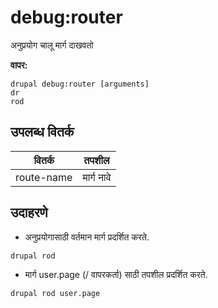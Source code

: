 # debug:router
अनुप्रयोग चालू मार्ग दाखवतो

**वापर:**
```
drupal debug:router [arguments]
dr
rod
```

## उपलब्ध वितर्क
वितर्क | तपशील
---------|-------------
route-name | मार्ग नावे

## उदाहरणे
* अनुप्रयोगासाठी वर्तमान मार्ग प्रदर्शित करते.
```
drupal rod
```
* मार्ग user.page (/ वापरकर्ता) साठी तपशील प्रदर्शित करते.
```
drupal rod user.page
```
